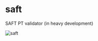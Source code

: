 # saft
SAFT PT validator (in heavy development)

![saft](https://github.com/fredericoregateiro/saft/blob/master/saft.jpg)
